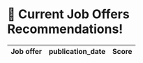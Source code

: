 # 🚀 Current Job Offers Recommendations!
| **Job offer** | **publication_date** | **Score** |
|---|---|---|
